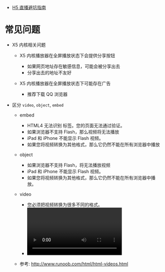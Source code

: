 - [H5 直播避坑指南](https://mp.weixin.qq.com/s/MM5ZwCiWLAeHalsNYMImnw)

# 常见问题
- X5 内核相关问题

    - X5 内核播放器在全屏播放状态下会提供分享按钮

        - 如果网页地址存在敏感信息，可能会被分享出去
        - 分享出去的地址不友好

    - X5 内核播放器在全屏播放状态下可能存在广告

        - 推荐下载 QQ 浏览器

- 区分 `video`, `object`, `embed`

    - embed

        - HTML4 无法识别 <embed> 标签。您的页面无法通过验证。
        - 如果浏览器不支持 Flash，那么视频将无法播放
        - iPad 和 iPhone 不能显示 Flash 视频。
        - 如果您将视频转换为其他格式，那么它仍然不能在所有浏览器中播放

    - object

        - 如果浏览器不支持 Flash，将无法播放视频
        - iPad 和 iPhone 不能显示 Flash 视频。
        - 如果您将视频转换为其他格式，那么它仍然不能在所有浏览器中播放。

    - video

        - 您必须把视频转换为很多不同的格式。
        - <video> 元素在老式浏览器中无效。

    - 参考: http://www.runoob.com/html/html-videos.html

